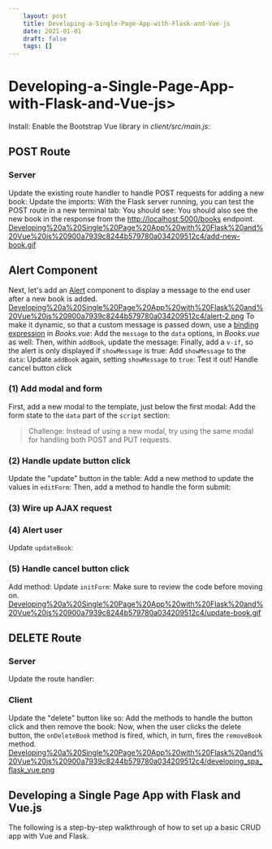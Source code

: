```yaml
---
 	layout: post
 	title: Developing-a-Single-Page-App-with-Flask-and-Vue-js
 	date: 2021-01-01
 	draft: false
 	tags: []
---
```


# Developing-a-Single-Page-App-with-Flask-and-Vue-js>
Install:
Enable the Bootstrap Vue library in *client/src/main.js*:
## POST Route
### Server
Update the existing route handler to handle POST requests for adding a new book:
Update the imports:
With the Flask server running, you can test the POST route in a new terminal tab:
You should see:
You should also see the new book in the response from the [http://localhost:5000/books](http://localhost:5000/books) endpoint.
[Developing%20a%20Single%20Page%20App%20with%20Flask%20and%20Vue%20js%20900a7939c8244b579780a034209512c4/add-new-book.gif](Developing%20a%20Single%20Page%20App%20with%20Flask%20and%20Vue%20js%20900a7939c8244b579780a034209512c4/add-new-book.gif)
## Alert Component
Next, let's add an [Alert](https://bootstrap-vue.js.org/docs/components/alert/) component to display a message to the end user after a new book is added.
[Developing%20a%20Single%20Page%20App%20with%20Flask%20and%20Vue%20js%20900a7939c8244b579780a034209512c4/alert-2.png](Developing%20a%20Single%20Page%20App%20with%20Flask%20and%20Vue%20js%20900a7939c8244b579780a034209512c4/alert-2.png)
To make it dynamic, so that a custom message is passed down, use a [binding expression](https://vuejs.org/v2/guide/syntax.html#v-bind-Shorthand) in *Books.vue*:
Add the `message` to the `data` options, in *Books.vue* as well:
Then, within `addBook`, update the message:
Finally, add a `v-if`, so the alert is only displayed if `showMessage` is true:
Add `showMessage` to the `data`:
Update `addBook` again, setting `showMessage` to `true`:
Test it out!
Handle cancel button click
### (1) Add modal and form
First, add a new modal to the template, just below the first modal:
Add the form state to the `data` part of the `script` section:
> Challenge: Instead of using a new modal, try using the same modal for handling both POST and PUT requests.
>
### (2) Handle update button click
Update the "update" button in the table:
Add a new method to update the values in `editForm`:
Then, add a method to handle the form submit:
### (3) Wire up AJAX request
### (4) Alert user
Update `updateBook`:
### (5) Handle cancel button click
Add method:
Update `initForm`:
Make sure to review the code before moving on.
[Developing%20a%20Single%20Page%20App%20with%20Flask%20and%20Vue%20js%20900a7939c8244b579780a034209512c4/update-book.gif](Developing%20a%20Single%20Page%20App%20with%20Flask%20and%20Vue%20js%20900a7939c8244b579780a034209512c4/update-book.gif)
## DELETE Route
### Server
Update the route handler:
### Client
Update the "delete" button like so:
Add the methods to handle the button click and then remove the book:
Now, when the user clicks the delete button, the `onDeleteBook` method is fired, which, in turn, fires the `removeBook` method.
[Developing%20a%20Single%20Page%20App%20with%20Flask%20and%20Vue%20js%20900a7939c8244b579780a034209512c4/developing_spa_flask_vue.png](Developing%20a%20Single%20Page%20App%20with%20Flask%20and%20Vue%20js%20900a7939c8244b579780a034209512c4/developing_spa_flask_vue.png)
## Developing a Single Page App with Flask and Vue.js
The following is a step-by-step walkthrough of how to set up a basic CRUD app with Vue and Flask.

